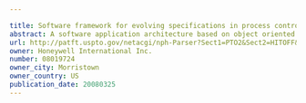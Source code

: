 ```yaml
---

title: Software framework for evolving specifications in process control system
abstract: A software application architecture based on object oriented concepts. According to an aspect, upgrading the application to support newer versions of a standard describing device description is simplified. According to another aspect, the application is designed to be tolerant to changes (additions or modifications) introduced by future/later versions not yet supported by the application. In an embodiment, the approaches are applied in the context of a parser designed to parse device descriptions of different versions.
url: http://patft.uspto.gov/netacgi/nph-Parser?Sect1=PTO2&Sect2=HITOFF&p=1&u=%2Fnetahtml%2FPTO%2Fsearch-adv.htm&r=1&f=G&l=50&d=PALL&S1=08019724&OS=08019724&RS=08019724
owner: Honeywell International Inc.
number: 08019724
owner_city: Morristown
owner_country: US
publication_date: 20080325
---
```

